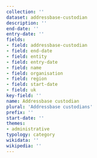 ```yaml
---
collection: ''
dataset: addressbase-custodian
description: ''
end-date: ''
entry-date: ''
fields:
- field: addressbase-custodian
- field: end-date
- field: entity
- field: entry-date
- field: name
- field: organisation
- field: region
- field: start-date
- field: uk
key-field: ''
name: Addressbase custodian
plural: 'Addressbase custodians'
prefix: ''
start-date: ''
themes:
- administrative
typology: category
wikidata: ''
wikipedia: ''
---
```

